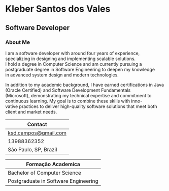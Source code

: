 # Kleber Santos dos Vales
## Software Developer

### About Me

I am a software developer with around four years of experience, specializing in designing and implementing scalable solutions. \
I hold a degree in Computer Science and am currently pursuing a postgraduate degree in Software Engineering to deepen my knowledge \
in advanced system design and modern technologies.

In addition to my academic background, I have earned certifications in Java (Oracle Certified) and Software Development Fundamentals \
(Microsoft), demonstrating my technical expertise and commitment to continuous learning. My goal is to combine these skills with inno- \
vative practices to deliver high-quality software solutions that meet both client and market needs.

|Contact              | 
|---------------------|
|ksd.campos@gmail.com | 
|13988362352          |  
|São Paulo, SP, Brazil|     

|Formação Academica |
|-------------------|
|Bachelor of Computer Science|
|Postgraduate in Software Engineering|
